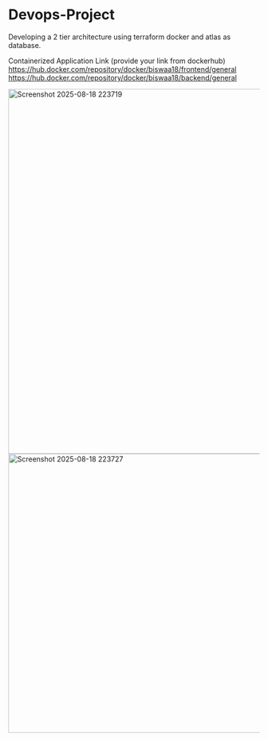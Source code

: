 # Devops-Project
Developing a 2 tier architecture using terraform docker and atlas as database.

 Containerized Application Link (provide your link from dockerhub)
https://hub.docker.com/repository/docker/biswaa18/frontend/general
https://hub.docker.com/repository/docker/biswaa18/backend/general



<img width="668" height="731" alt="Screenshot 2025-08-18 223719" src="https://github.com/user-attachments/assets/34e2dc4f-4ed9-4f80-aa8b-eabb14a27536" />
<img width="565" height="559" alt="Screenshot 2025-08-18 223727" src="https://github.com/user-attachments/assets/fb5f1da0-a62e-4fba-88a1-06d466ae4a07" />
